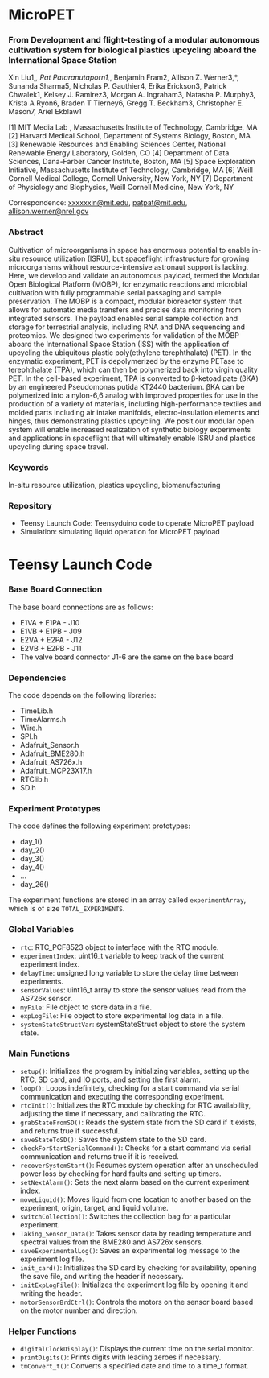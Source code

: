 # MicroPET
###  From Development and flight-testing of a modular autonomous cultivation system for biological plastics upcycling aboard the International Space Station

Xin Liu1,*, Pat Pataranutaporn1,*, Benjamin Fram2, Allison Z. Werner3,*, Sunanda Sharma5, Nicholas P. Gauthier4, Erika Erickson3, Patrick Chwalek1, Kelsey J. Ramirez3, Morgan A. Ingraham3, Natasha P. Murphy3, Krista A Ryon6, Braden T Tierney6, Gregg T. Beckham3, Christopher E. Mason7, Ariel Ekblaw1

[1] MIT Media Lab	, Massachusetts Institute of Technology, Cambridge, MA 
[2] Harvard Medical School, Department of Systems Biology, Boston, MA 
[3] Renewable Resources and Enabling Sciences Center, National Renewable Energy Laboratory, Golden, CO 
[4] Department of Data Sciences, Dana-Farber Cancer Institute, Boston, MA
[5] Space Exploration Initiative, Massachusetts Institute of Technology, Cambridge, MA
[6] Weill Cornell Medical College, Cornell University, New York, NY
[7] Department of Physiology and Biophysics, Weill Cornell Medicine, New York, NY

Correspondence: xxxxxxin@mit.edu, patpat@mit.edu, allison.werner@nrel.gov

### Abstract
Cultivation of microorganisms in space has enormous potential to enable in-situ resource utilization (ISRU), but spaceflight infrastructure for growing microorganisms without resource-intensive astronaut support is lacking. Here, we develop and validate an autonomous payload, termed the Modular Open Biological Platform (MOBP), for enzymatic reactions and microbial cultivation with fully programmable serial passaging and sample preservation. The MOBP is a compact, modular bioreactor system that allows for automatic media transfers and precise data monitoring from integrated sensors. The payload enables serial sample collection and storage for terrestrial analysis, including RNA and DNA sequencing and proteomics. We designed two experiments for validation of the MOBP aboard the International Space Station (ISS) with the application of upcycling the ubiquitous plastic poly(ethylene terephthalate) (PET). In the enzymatic experiment, PET is depolymerized by the enzyme PETase to terephthalate (TPA), which can then be polymerized back into virgin quality PET. In the cell-based experiment, TPA is converted to β-ketoadipate (βKA) by an engineered Pseudomonas putida KT2440 bacterium. βKA can be polymerized into a nylon-6,6 analog with improved properties for use in the production of a variety of materials, including high-performance textiles and molded parts including air intake manifolds, electro-insulation elements and hinges, thus demonstrating plastics upcycling. We posit our modular open system will enable increased realization of synthetic biology experiments and applications in spaceflight that will ultimately enable ISRU and plastics upcycling during space travel.

### Keywords
In-situ resource utilization, plastics upcycling, biomanufacturing

### Repository
- Teensy Launch Code: Teensyduino code to operate MicroPET payload
- Simulation: simulating liquid operation for MicroPET payload

# Teensy Launch Code
### Base Board Connection
The base board connections are as follows:
- E1VA + E1PA - J10
- E1VB + E1PB - J09
- E2VA + E2PA - J12
- E2VB + E2PB - J11
- The valve board connector J1-6 are the same on the base board

### Dependencies
The code depends on the following libraries:
- TimeLib.h
- TimeAlarms.h
- Wire.h
- SPI.h
- Adafruit_Sensor.h
- Adafruit_BME280.h
- Adafruit_AS726x.h
- Adafruit_MCP23X17.h
- RTClib.h
- SD.h

### Experiment Prototypes
The code defines the following experiment prototypes:
- day_1()
- day_2()
- day_3()
- day_4()
- ...
- day_26()

The experiment functions are stored in an array called `experimentArray`, which is of size `TOTAL_EXPERIMENTS`.

### Global Variables
- `rtc`: RTC_PCF8523 object to interface with the RTC module.
- `experimentIndex`: uint16_t variable to keep track of the current experiment index.
- `delayTime`: unsigned long variable to store the delay time between experiments.
- `sensorValues`: uint16_t array to store the sensor values read from the AS726x sensor.
- `myFile`: File object to store data in a file.
- `expLogFile`: File object to store experimental log data in a file.
- `systemStateStructVar`: systemStateStruct object to store the system state.

### Main Functions
- `setup()`: Initializes the program by initializing variables, setting up the RTC, SD card, and IO ports, and setting the first alarm.
- `loop()`: Loops indefinitely, checking for a start command via serial communication and executing the corresponding experiment.
- `rtcInit()`: Initializes the RTC module by checking for RTC availability, adjusting the time if necessary, and calibrating the RTC.
- `grabStateFromSD()`: Reads the system state from the SD card if it exists, and returns true if successful.
- `saveStateToSD()`: Saves the system state to the SD card.
- `checkForStartSerialCommand()`: Checks for a start command via serial communication and returns true if it is received.
- `recoverSystemStart()`: Resumes system operation after an unscheduled power loss by checking for hard faults and setting up timers.
- `setNextAlarm()`: Sets the next alarm based on the current experiment index.
- `moveLiquid()`: Moves liquid from one location to another based on the experiment, origin, target, and liquid volume.
- `switchCollection()`: Switches the collection bag for a particular experiment.
- `Taking_Sensor_Data()`: Takes sensor data by reading temperature and spectral values from the BME280 and AS726x sensors.
- `saveExperimentalLog()`: Saves an experimental log message to the experiment log file.
- `init_card()`: Initializes the SD card by checking for availability, opening the save file, and writing the header if necessary.
- `initExpLogFile()`: Initializes the experiment log file by opening it and writing the header.
- `motorSensorBrdCtrl()`: Controls the motors on the sensor board based on the motor number and direction.

### Helper Functions
- `digitalClockDisplay()`: Displays the current time on the serial monitor.
- `printDigits()`: Prints digits with leading zeroes if necessary.
- `tmConvert_t()`: Converts a specified date and time to a time_t format.
